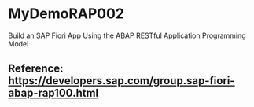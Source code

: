 # MyDemoRAP002
Build an SAP Fiori App Using the ABAP RESTful Application Programming Model

## Reference: https://developers.sap.com/group.sap-fiori-abap-rap100.html
